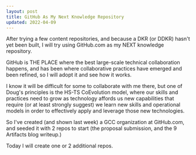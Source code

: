 ```yaml
---
layout: post
title: GitHub As My Next Knowledge Repository
updated: 2022-04-09
---
```


After trying a few content repositories, and because a DKR (or DDKR) hasn't yet been built,
I will try using GitHub.com as my NEXT knowledge repository.

GitHub is THE PLACE where the best large-scale technical collaboration happens, and has been
where collaborative practices have emerged and been refined, so I will adopt it and see how it works.

I know it will be difficult for some to collaborate with me there, but one of Doug's principles is the HS-TS CoEvolution model, where our skills and practices need to grow as technology affords us new capabilities that require (or at least strongly suggest) we learn new skills and operational models in order to effectively apply and leverage those new technologies.

So I've created (and shown last week) a GCC organization at GitHub.com, and seeded it with 2 repos to start (the proposal submission, and the 9 Artifacts blog writeup.)

Today I will create one or 2 additional repos.


